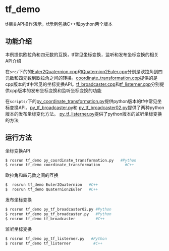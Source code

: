 # tf_demo

 tf相关API操作演示，tf示例包括C++和python两个版本

## 功能介绍

本例提供欧拉角和四元数的互换，tf常见坐标变换，监听和发布坐标变换的相关API介绍

在`src/`下的的[Euler2Quaternion.cpp](./src/Euler2Quaternion.cpp)和[Quaternion2Euler.cpp](./src/Quaternion2Euler.cpp)分别是欧拉角到四元数和四元数到欧拉角之间的转换。[coordinate_transformation.cpp](./src/coordinate_transformation.cpp)提供的是cpp版本的tf中常见的坐标变换API。[tf_broadcaster.cpp](./src/tf_broadcaster.cpp)和[tf_listerner.cpp](./src/tf_listerner.cpp)分别提供cpp版本的发布坐标变换和监听坐标变换的功能

在`scripts/`下的[py_coordinate_transformation.py](./scripts/py_coordinate_transformation.py)提供python版本的tf中常见坐标变换API。[py_tf_broadcaster.py](./scripts/py_tf_broadcaster.py)和
[py_tf_broadcaster02.py](./scripts/py_tf_broadcaster02.py)提供了两种python版本的发布坐标变化方法。
[py_tf_listerner.py](./scripts/py_tf_listerner.py)提供了python版本的监听坐标变换的方法




## 运行方法

坐标变换API

```sh
$ rosrun tf_demo py_coordinate_transformation.py   #Python
$ rosrun tf_demo coordinate_transformation           #C++
``` 

欧拉角和四元数之间的互换

```sh
$  rosrun tf_demo Euler2Quaternion   #C++
$  rosrun tf_demo Quaternion2Euler   #C++
``` 

发布坐标变换

```sh
$ rosrun tf_demo py_tf_broadcaster02.py #Python
$ rosrun tf_demo py_tf_broadcaster.py   #Python
$ rosrun tf_demo tf_broadcaster         #C++
``` 
监听坐标变换

```sh
$ rosrun tf_demo py_tf_listerner.py   #Python
$ rosrun tf_demo tf_listerner          #C++
``` 
